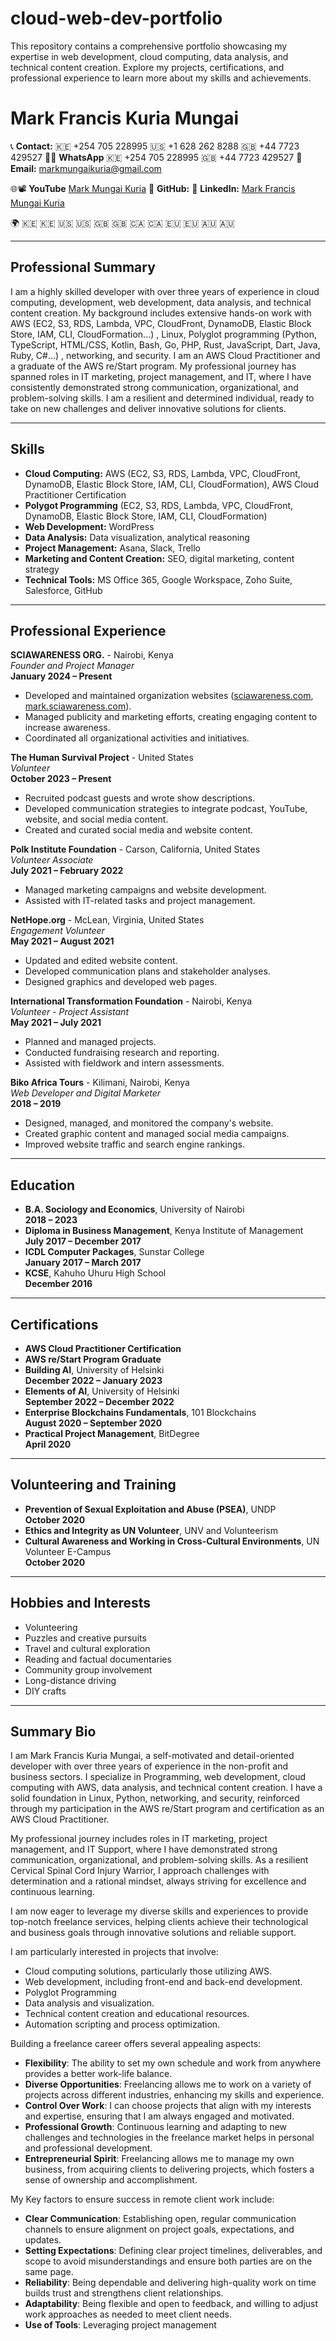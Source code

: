 # cloud-web-dev-portfolio
This repository contains a comprehensive portfolio showcasing my expertise in web development, cloud computing, data analysis, and technical content creation. Explore my projects, certifications, and professional experience to learn more about my skills and achievements.

# Mark Francis Kuria Mungai

📞 **Contact:** 🇰🇪 +254 705 228995 🇺🇸 +1 628 262 8288 🇬🇧 +44 7723 429527
💬✅ **WhatsApp** 🇰🇪 +254 705 228995 🇬🇧 +44 7723 429527
📧 **Email:** markmungaikuria@gmail.com

🌐📽️ **YouTube** [Mark Mungai Kuria](https://www.youtube.com/@mungaidiaries)
📂 **GitHub:** [<?php echo "Mark Francis MKuria - Freelancer"; ?>](https://github.com/MFMKURIA)
🔗 **LinkedIn:** [Mark Francis Mungai Kuria](https://www.linkedin.com/in/mark-mungaikuria-francis-522612163/)  

🌍 🇰🇪 :kenya: 🇺🇸 :us: 🇬🇧 :uk: 🇨🇦 :canada: 🇪🇺 :eu: 🇦🇺 :australia:

---

## Professional Summary

I am a highly skilled developer with over three years of experience in cloud computing, development, web development, data analysis, and technical content creation. My background includes extensive hands-on work with AWS (EC2, S3, RDS, Lambda, VPC, CloudFront, DynamoDB, Elastic Block Store, IAM, CLI, CloudFormation...) , Linux, Polyglot programming (Python, TypeScript, HTML/CSS, Kotlin, Bash, Go, PHP, Rust, JavaScript, Dart, Java, Ruby, C#...) , networking, and security. I am an AWS Cloud Practitioner and a graduate of the AWS re/Start program. My professional journey has spanned roles in IT marketing, project management, and IT, where I have consistently demonstrated strong communication, organizational, and problem-solving skills. I am a resilient and determined individual, ready to take on new challenges and deliver innovative solutions for clients.

---

## Skills

- **Cloud Computing:** AWS (EC2, S3, RDS, Lambda, VPC, CloudFront, DynamoDB, Elastic Block Store, IAM, CLI, CloudFormation), AWS Cloud Practitioner Certification
- **Polygot Programming** (EC2, S3, RDS, Lambda, VPC, CloudFront, DynamoDB, Elastic Block Store, IAM, CLI, CloudFormation)
- **Web Development:** WordPress
- **Data Analysis:** Data visualization, analytical reasoning
- **Project Management:** Asana, Slack, Trello
- **Marketing and Content Creation:** SEO, digital marketing, content strategy
- **Technical Tools:** MS Office 365, Google Workspace, Zoho Suite, Salesforce, GitHub

---

## Professional Experience

**SCIAWARENESS ORG.** - Nairobi, Kenya  
*Founder and Project Manager*  
**January 2024 – Present**

- Developed and maintained organization websites ([sciawareness.com](http://sciawareness.com/), [mark.sciawareness.com](https://mark.sciawareness.com/)).
- Managed publicity and marketing efforts, creating engaging content to increase awareness.
- Coordinated all organizational activities and initiatives.

**The Human Survival Project** - United States  
*Volunteer*  
**October 2023 – Present**

- Recruited podcast guests and wrote show descriptions.
- Developed communication strategies to integrate podcast, YouTube, website, and social media content.
- Created and curated social media and website content.

**Polk Institute Foundation** - Carson, California, United States  
*Volunteer Associate*  
**July 2021 – February 2022**

- Managed marketing campaigns and website development.
- Assisted with IT-related tasks and project management.

**NetHope.org** - McLean, Virginia, United States  
*Engagement Volunteer*  
**May 2021 – August 2021**

- Updated and edited website content.
- Developed communication plans and stakeholder analyses.
- Designed graphics and developed web pages.

**International Transformation Foundation** - Nairobi, Kenya  
*Volunteer - Project Assistant*  
**May 2021 – July 2021**

- Planned and managed projects.
- Conducted fundraising research and reporting.
- Assisted with fieldwork and intern assessments.

**Biko Africa Tours** - Kilimani, Nairobi, Kenya  
*Web Developer and Digital Marketer*  
**2018 – 2019**

- Designed, managed, and monitored the company's website.
- Created graphic content and managed social media campaigns.
- Improved website traffic and search engine rankings.

---

## Education

- **B.A. Sociology and Economics**, University of Nairobi  
  **2018 – 2023**
- **Diploma in Business Management**, Kenya Institute of Management  
  **July 2017 – December 2017**
- **ICDL Computer Packages**, Sunstar College  
  **January 2017 – March 2017**
- **KCSE**, Kahuho Uhuru High School  
  **December 2016**

---

## Certifications

- **AWS Cloud Practitioner Certification**
- **AWS re/Start Program Graduate**
- **Building AI**, University of Helsinki  
  **December 2022 – January 2023**
- **Elements of AI**, University of Helsinki  
  **September 2022 – December 2022**
- **Enterprise Blockchains Fundamentals**, 101 Blockchains  
  **August 2020 – September 2020**
- **Practical Project Management**, BitDegree  
  **April 2020**

---

## Volunteering and Training

- **Prevention of Sexual Exploitation and Abuse (PSEA)**, UNDP  
  **October 2020**
- **Ethics and Integrity as UN Volunteer**, UNV and Volunteerism  
- **Cultural Awareness and Working in Cross-Cultural Environments**, UN Volunteer E-Campus  
  **October 2020**

---

## Hobbies and Interests

- Volunteering
- Puzzles and creative pursuits
- Travel and cultural exploration
- Reading and factual documentaries
- Community group involvement
- Long-distance driving
- DIY crafts

---

## Summary Bio

I am Mark Francis Kuria Mungai, a self-motivated and detail-oriented developer with over three years of experience in the non-profit and business sectors. I specialize in Programming, web development, cloud computing with AWS, data analysis, and technical content creation. I have a solid foundation in Linux, Python, networking, and security, reinforced through my participation in the AWS re/Start program and certification as an AWS Cloud Practitioner. 

My professional journey includes roles in IT marketing, project management, and IT Support, where I have demonstrated strong communication, organizational, and problem-solving skills. As a resilient Cervical Spinal Cord Injury Warrior, I approach challenges with determination and a rational mindset, always striving for excellence and continuous learning.

I am now eager to leverage my diverse skills and experiences to provide top-notch freelance services, helping clients achieve their technological and business goals through innovative solutions and reliable support.

I am particularly interested in projects that involve:
- Cloud computing solutions, particularly those utilizing AWS.
- Web development, including front-end and back-end development.
- Polyglot Programming
- Data analysis and visualization.
- Technical content creation and educational resources.
- Automation scripting and process optimization.

Building a freelance career offers several appealing aspects:
- **Flexibility**: The ability to set my own schedule and work from anywhere provides a better work-life balance.
- **Diverse Opportunities**: Freelancing allows me to work on a variety of projects across different industries, enhancing my skills and experience.
- **Control Over Work**: I can choose projects that align with my interests and expertise, ensuring that I am always engaged and motivated.
- **Professional Growth**: Continuous learning and adapting to new challenges and technologies in the freelance market helps in personal and professional development.
- **Entrepreneurial Spirit**: Freelancing allows me to manage my own business, from acquiring clients to delivering projects, which fosters a sense of ownership and accomplishment.

My Key factors to ensure success in remote client work include:
- **Clear Communication**: Establishing open, regular communication channels to ensure alignment on project goals, expectations, and updates.
- **Setting Expectations**: Defining clear project timelines, deliverables, and scope to avoid misunderstandings and ensure both parties are on the same page.
- **Reliability**: Being dependable and delivering high-quality work on time builds trust and strengthens client relationships.
- **Adaptability**: Being flexible and open to feedback, and willing to adjust work approaches as needed to meet client needs.
- **Use of Tools**: Leveraging project management
